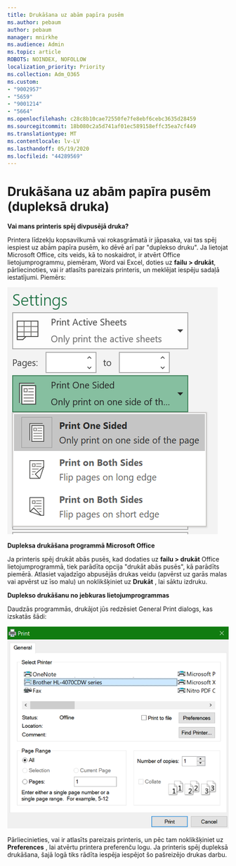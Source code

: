 ```yaml
---
title: Drukāšana uz abām papīra pusēm
ms.author: pebaum
author: pebaum
manager: mnirkhe
ms.audience: Admin
ms.topic: article
ROBOTS: NOINDEX, NOFOLLOW
localization_priority: Priority
ms.collection: Adm_O365
ms.custom:
- "9002957"
- "5659"
- "9001214"
- "5664"
ms.openlocfilehash: c28c8b10cae72550fe7fe8ebf6cebc3635d28459
ms.sourcegitcommit: 18b080c2a5d741af01ec589158effc35ea7cf449
ms.translationtype: MT
ms.contentlocale: lv-LV
ms.lasthandoff: 05/19/2020
ms.locfileid: "44289569"
---
```

# <a name="printing-on-both-sides-of-paper-duplex-printing"></a>Drukāšana uz abām papīra pusēm (dupleksā druka)

**Vai mans printeris spēj divpusējā druka?**

Printera līdzekļu kopsavilkumā vai rokasgrāmatā ir jāpasaka, vai tas spēj iespiest uz abām papīra pusēm, ko dēvē arī par "duplekso druku". Ja lietojat Microsoft Office, cits veids, kā to noskaidrot, ir atvērt Office lietojumprogrammu, piemēram, Word vai Excel, doties uz **failu > drukāt**, pārliecinoties, vai ir atlasīts pareizais printeris, un meklējat iespēju sadaļā iestatījumi. Piemērs: 

![Printera iestatījumi](media/print-settings.png)

**Dupleksa drukāšana programmā Microsoft Office**

Ja printeris spēj drukāt abās pusēs, kad dodaties uz **failu > drukāt** Office lietojumprogrammā, tiek parādīta opcija "drukāt abās pusēs", kā parādīts piemērā.  Atlasiet vajadzīgo abpusējās drukas veidu (apvērst uz garās malas vai apvērst uz īso malu) un noklikšķiniet uz **Drukāt** , lai sāktu izdruku.

**Duplekso drukāšanu no jebkuras lietojumprogrammas**

Daudzās programmās, drukājot jūs redzēsiet General Print dialogs, kas izskatās šādi: 

![Drukāšanas dialogs](media/print-dialog.png)

Pārliecinieties, vai ir atlasīts pareizais printeris, un pēc tam noklikšķiniet uz **Preferences** , lai atvērtu printera preferenču logu. Ja printeris spēj dupleksā drukāšana, šajā logā tiks rādīta iespēja iespējot šo pašreizējo drukas darbu.
